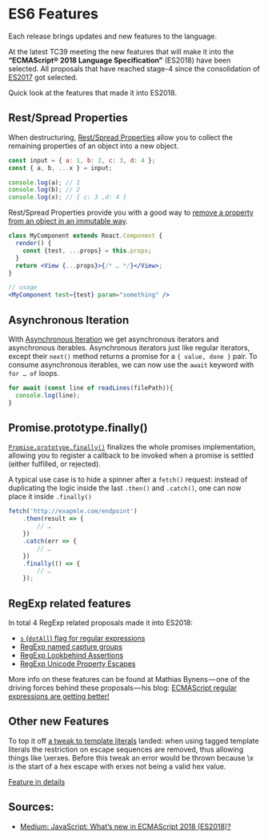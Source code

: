 # ES6 Features

Each release brings updates and new features to the language.

At the latest TC39 meeting the new features that will make it into the **“ECMAScript® 2018 Language Specification”** (ES2018) have been selected. All proposals that have reached stage-4 since the consolidation of [ES2017](https://www.bram.us/2017/07/18/es2017-es8-language-features/) got selected.

Quick look at the features that made it into ES2018.

## Rest/Spread Properties

When destructuring, [Rest/Spread Properties](https://github.com/tc39/proposal-object-rest-spread) allow you to collect the remaining properties of an object into a new object.

```javascript
const input = { a: 1, b: 2, c: 3, d: 4 };
const { a, b, ...x } = input;

console.log(a); // 1
console.log(b); // 2
console.log(x); // { c: 3 ,d: 4 }
```

Rest/Spread Properties provide you with a good way to [remove a property from an object in an immutable way](https://www.bram.us/2018/01/10/javascript-removing-a-property-from-an-object-immutably-by-destructuring-it/).

```jsx
class MyComponent extends React.Component {
  render() {
    const {test, ...props} = this.props;
  }
  return <View {...props}>{/* … */}</View>;
}

// usage
<MyComponent test={test} param="something" />
```

## Asynchronous Iteration

With [Asynchronous Iteration](https://github.com/tc39/proposal-async-iteration) we get asynchronous iterators and asynchronous iterables. Asynchronous iterators just like regular iterators, except their `next()` method returns a promise for a `{ value, done }` pair. To consume asynchronous iterables, we can now use the `await` keyword with `for … of` loops.

```javascript
for await (const line of readLines(filePath)){
  console.log(line);
}
```

## Promise.prototype.finally()

[`Promise.prototype.finally()`](https://github.com/tc39/proposal-promise-finally) finalizes the whole promises implementation, allowing you to register a callback to be invoked when a promise is settled (either fulfilled, or rejected).

A typical use case is to hide a spinner after a `fetch()` request: instead of duplicating the logic inside the last `.then()` and `.catch()`, one can now place it inside `.finally()`

```javascript
fetch('http://exapmle.com/endpoint')
	.then(result => {
		// …
	})
	.catch(err => {
		// …
	})
	.finally(() => {
		// …
	});
```

## RegExp related features

In total 4 RegExp related proposals made it into ES2018:

* [`s` (`dotAll`) flag for regular expressions](https://github.com/tc39/proposal-regexp-dotall-flag)
* [RegExp named capture groups](https://github.com/tc39/proposal-regexp-named-groups)
* [RegExp Lookbehind Assertions](https://github.com/tc39/proposal-regexp-lookbehind)
* [RegExp Unicode Property Escapes](https://github.com/tc39/proposal-regexp-unicode-property-escapes)

More info on these features can be found at Mathias Bynens — one of the driving forces behind these proposals — his blog: [ECMAScript regular expressions are getting better!](https://mathiasbynens.be/notes/es-regexp-proposals)

## Other new Features

To top it off [a tweak to template literals](https://github.com/tc39/proposal-template-literal-revision) landed: when using tagged template literals the restriction on escape sequences are removed, thus allowing things like \xerxes. Before this tweak an error would be thrown because \x is the start of a hex escape with erxes not being a valid hex value.

[Feature in details](06_TemplateLiteral)

## Sources:

* [Medium: JavaScript: What’s new in ECMAScript 2018 (ES2018)?](https://medium.com/front-end-hacking/javascript-whats-new-in-ecmascript-2018-es2018-17ede97f36d5)
